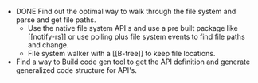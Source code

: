 - DONE Find out the optimal way to walk through the file system and parse and get file paths.
	- Use the native file system API's and use a pre built package like [[notify-rs]] or use polling plus file system events to find file paths and change.
	- File system walker with a [[B-tree]] to keep file locations.
- Find a way to Build code gen tool to get the API definition and generate generalized code structure for API's.